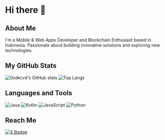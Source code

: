 # Hi there 👋

## About Me
I'm a Mobile & Web Apps Developer and Blockchain Enthusiast based in Indonesia. Passionate about building innovative solutions and exploring new technologies.


## My GitHub Stats
![0xdkcvd's GitHub stats](https://github-readme-stats.vercel.app/api?username=0xdkcvd&show_icons=true&theme=radical)
![Top Langs](https://github-readme-stats.vercel.app/api/top-langs/?username=0xdkcvd&layout=compact&theme=radical)

## Languages and Tools
![Java](https://img.shields.io/badge/-Java-000?&logo=Java)
![Kotlin](https://img.shields.io/badge/-Kotlin-000?&logo=Kotlin)
![JavaScript](https://img.shields.io/badge/-JavaScript-000?&logo=JavaScript)
![Python](https://img.shields.io/badge/-Python-000?&logo=Python)

## Reach Me
[![X Badge](https://img.shields.io/badge/-X-000?style=flat-square&logo=twitter&logoColor=white&link=https://x.com/cumaseribuan)](https://x.com/cumaseribuan)

<!--
**0xdkcvd/0xdkcvd** is a ✨ _special_ ✨ repository because its `README.md` (this file) appears on your GitHub profile.

Here are some ideas to get you started:

- 🔭 I’m currently working on ...
- 🌱 I’m currently learning ...
- 👯 I’m looking to collaborate on ...
- 🤔 I’m looking for help with ...
- 💬 Ask me about ...
- 📫 How to reach me: ...
- 😄 Pronouns: ...
- ⚡ Fun fact: ...
-->
